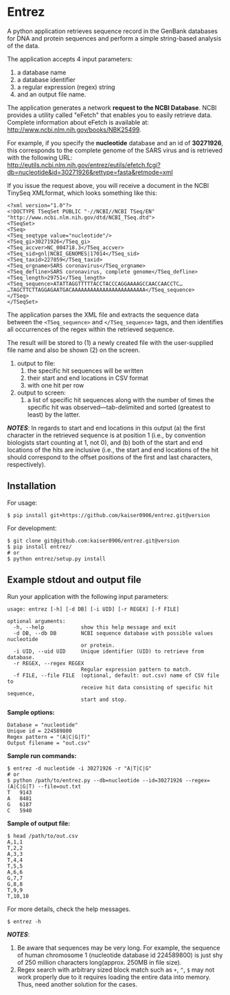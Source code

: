 Entrez
======


A python application retrieves sequence record in the GenBank databases for DNA
and protein sequences and perform a simple string-based analysis of the data.

The application accepts 4 input parameters:
1. a database name
1. a database identifier
1. a regular expression (regex) string
1. and an output file name.

The application generates a network **request to the NCBI Database**. NCBI provides
a utility called "eFetch" that enables you to easily retrieve data.
Complete information about eFetch is available at:
http://www.ncbi.nlm.nih.gov/books/NBK25499.

For example, if you specify the **nucleotide** database and an id of
**30271926**, this corresponds to the complete genome of the SARS virus and is
retrieved with the following URL:
http://eutils.ncbi.nlm.nih.gov/entrez/eutils/efetch.fcgi?db=nucleotide&id=30271926&rettype=fasta&retmode=xml

If you issue the request above, you will receive a document in the NCBI TinySeq
XMLformat, which looks something like this:

    <?xml version="1.0"?>
    <!DOCTYPE TSeqSet PUBLIC "-//NCBI//NCBI TSeq/EN" "http://www.ncbi.nlm.nih.gov/dtd/NCBI_TSeq.dtd">
    <TSeqSet>
    <TSeq>
    <TSeq_seqtype value="nucleotide"/>
    <TSeq_gi>30271926</TSeq_gi>
    <TSeq_accver>NC_004718.3</TSeq_accver>
    <TSeq_sid>gnl|NCBI_GENOMES|17014</TSeq_sid>
    <TSeq_taxid>227859</TSeq_taxid>
    <TSeq_orgname>SARS coronavirus</TSeq_orgname>
    <TSeq_defline>SARS coronavirus, complete genome</TSeq_defline>
    <TSeq_length>29751</TSeq_length>
    <TSeq_sequence>ATATTAGGTTTTTACCTACCCAGGAAAAGCCAACCAACCTC…
    …TAGCTTCTTAGGAGAATGACAAAAAAAAAAAAAAAAAAAAAAAA</TSeq_sequence>
    </TSeq>
    </TSeqSet>

The application parses the XML file and extracts the sequence data between the
`<TSeq_sequence>` and `</TSeq_sequence>` tags, and then identifies all
occurrences of the regex within the retrieved sequence.

The result will be stored to (1) a newly created file with the user-supplied file
name and also be shown (2) on the screen.

1. output to file:
    1. the specific hit sequences will be written
    1. their start and end locations in CSV format
    1. with one hit per row
1. output to screen:
    1. a list of specific hit sequences along with the number of times the
    specific hit was observed—tab-delimited and sorted (greatest to least) by
    the latter.

***NOTES***:
In regards to start and end locations in this output
(a) the first character in the retrieved sequence is at position 1
(i.e., by convention biologists start counting at 1, not 0), and 
(b) both of the start and end locations of the hits are inclusive
(i.e., the start and end locations of the hit should correspond to the offset
positions of the first and last characters, respectively).


Installation
-----

For usage:

    $ pip install git+https://github.com/kaiser0906/entrez.git@version

For development:

    $ git clone git@github.com:kaiser0906/entrez.git@version
    $ pip install entrez/
    # or
    $ python entrez/setup.py install


Example stdout and output file
-----

Run your application with the following input parameters:

    usage: entrez [-h] [-d DB] [-i UID] [-r REGEX] [-f FILE]

    optional arguments:
      -h, --help            show this help message and exit
      -d DB, --db DB        NCBI sequence database with possible values nucleotide
                            or protein.
      -i UID, --uid UID     Unique identifier (UID) to retrieve from database.
      -r REGEX, --regex REGEX
                            Regular expression pattern to match.
      -f FILE, --file FILE  (optional, default: out.csv) name of CSV file to
                            receive hit data consisting of specific hit sequence,
                            start and stop.

**Sample options:**

    Database = "nucleotide"
    Unique id = 224589800
    Regex pattern = "(A|C|G|T)"
    Output filename = "out.csv"

**Sample run commands:**

    $ entrez -d nucleotide -i 30271926 -r "A|T|C|G"
    # or
    $ python /path/to/entrez.py --db=nucleotide --id=30271926 --regex=(A|C|G|T) --file=out.txt
    T	9143
    A	8481
    G	6187
    C	5940

**Sample of output file:**

    $ head /path/to/out.csv
    A,1,1
    T,2,2
    A,3,3
    T,4,4
    T,5,5
    A,6,6
    G,7,7
    G,8,8
    T,9,9
    T,10,10


For more details, check the help messages.

    $ entrez -h


***NOTES***:
1. Be aware that sequences may be very long.  For example, the sequence of human
chromosome 1 (nucleotide database id 224589800) is just shy of 250 million
characters long(approx. 250MB in file size).
2. Regex search with arbitrary sized block match such as `+`, `^`, `$` may not
work properly due to it requires loading the entire data into memory.
Thus, need another solution for the cases.
